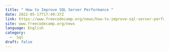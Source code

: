 ```yaml
---
title: " How to Improve SQL Server Performance "
date: 2022-05-17T17:49:37Z
link: https://www.freecodecamp.org/news/how-to-improve-sql-server-performance/?utm_medium=RSS&utm_source=news.12bit.vn
site: www.freecodecamp.org/news
language: English
category:
  -  Sql 
draft: false
---
```

